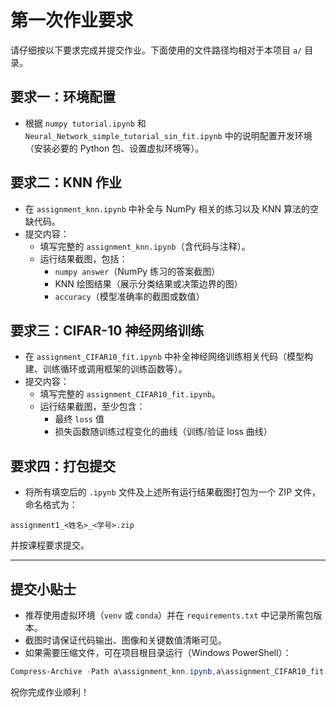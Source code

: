 # 第一次作业要求

请仔细按以下要求完成并提交作业。下面使用的文件路径均相对于本项目 `a/` 目录。

## 要求一：环境配置
- 根据 `numpy tutorial.ipynb` 和 `Neural_Network_simple_tutorial_sin_fit.ipynb` 中的说明配置开发环境（安装必要的 Python 包、设置虚拟环境等）。

## 要求二：KNN 作业
- 在 `assignment_knn.ipynb` 中补全与 NumPy 相关的练习以及 KNN 算法的空缺代码。
- 提交内容：
	- 填写完整的 `assignment_knn.ipynb`（含代码与注释）。
	- 运行结果截图，包括：
		- `numpy answer`（NumPy 练习的答案截图）
		- KNN 绘图结果（展示分类结果或决策边界的图）
		- `accuracy`（模型准确率的截图或数值）

## 要求三：CIFAR-10 神经网络训练
- 在 `assignment_CIFAR10_fit.ipynb` 中补全神经网络训练相关代码（模型构建、训练循环或调用框架的训练函数等）。
- 提交内容：
	- 填写完整的 `assignment_CIFAR10_fit.ipynb`。
	- 运行结果截图，至少包含：
		- 最终 `loss` 值
		- 损失函数随训练过程变化的曲线（训练/验证 loss 曲线）

## 要求四：打包提交
- 将所有填空后的 `.ipynb` 文件及上述所有运行结果截图打包为一个 ZIP 文件，命名格式为：

```
assignment1_<姓名>_<学号>.zip
```

并按课程要求提交。

---

## 提交小贴士
- 推荐使用虚拟环境（`venv` 或 `conda`）并在 `requirements.txt` 中记录所需包版本。
- 截图时请保证代码输出、图像和关键数值清晰可见。
- 如果需要压缩文件，可在项目根目录运行（Windows PowerShell）：

```powershell
Compress-Archive -Path a\assignment_knn.ipynb,a\assignment_CIFAR10_fit.ipynb,截图文件夹 -DestinationPath assignment1_<姓名>_<学号>.zip
```

祝你完成作业顺利！
